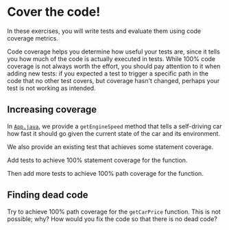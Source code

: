 # Cover the code!

In these exercises, you will write tests and evaluate them using code coverage metrics.

Code coverage helps you determine how useful your tests are, since it tells you how much of the code is actually executed in tests.
While 100% code coverage is not always worth the effort, you should pay attention to it when adding new tests: if you expected a test to trigger a specific path in the code that no other test covers, but coverage hasn't changed, perhaps your test is not working as intended.


## Increasing coverage

In [`App.java`](src/main/java/App.java), we provide a `getEngineSpeed` method that tells a self-driving car how fast it should go given the current state of the car and its environment.

We also provide an existing test that achieves some statement coverage.

Add tests to achieve 100% statement coverage for the function.

Then add more tests to achieve 100% path coverage for the function.


## Finding dead code

Try to achieve 100% path coverage for the `getCarPrice` function. This is not possible; why? How would you fix the code so that there is no dead code?
